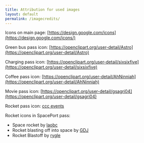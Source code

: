 ```yaml
---
title: Attribution for used images
layout: default
permalink: /imagecredits/
---
```


Icons on main page: [https://design.google.com/icons](https://design.google.com/icons/)

Green bus pass icon: [https://openclipart.org/user-detail/Astro](https://openclipart.org/user-detail/Astro)

Charging pass icon:
[https://openclipart.org/user-detail/sixsixfive](https://openclipart.org/user-detail/sixsixfive)

Coffee pass icon: [https://openclipart.org/user-detail/AhNinniah](https://openclipart.org/user-detail/AhNinniah)

Movie pass icon: [https://openclipart.org/user-detail/gsagri04](https://openclipart.org/user-detail/gsagri04)

Rocket pass icon: [ccc events](https://events.ccc.de)

Rocket icons in SpacePort pass:
- Space rocket by [laobc](https://openclipart.org/user-detail/laobc)
- Rocket blasting off into space by [GDJ](https://openclipart.org/user-detail/GDJ)
- Rocket Blastoff by [rygle](https://openclipart.org/user-detail/rygle)
